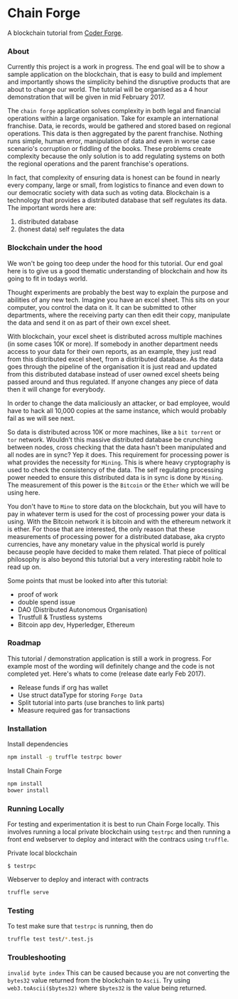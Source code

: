 # Chain Forge

A blockchain tutorial from [Coder Forge](http://coderforge.io).

### About

Currently this project is a work in progress. The end goal will be to show a
sample application on the blockchain, that is easy to build and implement and
importantly shows the simplicity behind the disruptive products that are about
to change our world. The tutorial will be organised as a 4 hour demonstration
that will be given in mid February 2017.

The `chain forge` application solves complexity in both legal and financial
operations within a large organisation. Take for example an international
franchise. Data, ie records, would be gathered and stored based on regional
operations. This data is then aggregated by the parent franchise. Nothing runs
simple, human error, manipulation of data and even in worse case scenario's
corruption or fiddling of the books. These problems create complexity because
the only solution is to add regulating systems on both the regional operations
and the parent franchise's operations.

In fact, that complexity of ensuring data is honest can be found in nearly every
company, large or small, from logistics to finance and even down to our
democratic society with data such as voting data. Blockchain is a technology
that provides a distributed database that self regulates its data.
The important words here are:

 1. distributed database
 2. (honest data) self regulates the data


### Blockchain under the hood

We won't be going too deep under the hood for this tutorial. Our end goal here
is to give us a good thematic understanding of blockchain and how its going to
fit in todays world.

Thought experiments are probably the best way to explain the purpose and
abilities of any new tech. Imagine you have an excel sheet. This sits on your
computer, you control the data on it. It can be submitted to other departments,
where the receiving party can then edit their copy, manipulate the data and send
it on as part of their own excel sheet.

With blockchain, your excel sheet is distributed across multiple machines (in
some cases 10K or more). If somebody in another department needs access to your
data for their own reports, as an example, they just read from this distributed
excel sheet, from a distributed database. As the data goes through the pipeline
of the organisation it is just read and updated from this distributed database
instead of user owned excel sheets being passed around and thus regulated. If
anyone changes any piece of data then it will change for everybody.

In order to change the data maliciously an attacker, or bad employee, would have
to hack all 10,000 copies at the same instance, which would probably fail as we
will see next.

So data is distributed across 10K or more machines, like a `bit torrent` or `tor`
 network. Wouldn't this massive distributed database be crunching between nodes,
cross checking that the data hasn't been manipulated and all nodes are in sync?
Yep it does. This requirement for processing power is what provides the
necessity for `Mining`. This is where heavy cryptography is used to check the
consistency of the data. The self regulating processing power needed to
ensure this distributed data is in sync is done by `Mining`. The measurement of
this power is the `Bitcoin` or the `Ether` which we will be using here.

You don't have to `Mine` to store data on the blockchain, but you will have to
pay in whatever term is used for the cost of processing power your data is
using. With the Bitcoin network it is bitcoin and with the ethereum network it
is ether. For those that are interested, the only reason that these measurements
of processing power for a distributed database, aka crypto currencies, have any
monetary value in the physical world is purely because people have decided to
make them related. That piece of political philosophy is also beyond this
tutorial but a very interesting rabbit hole to read up on.

Some points that must be looked into after this tutorial:
 - proof of work
 - double spend issue
 - DAO (Distributed Autonomous Organisation)
 - Trustfull & Trustless systems
 - Bitcoin app dev, Hyperledger, Ethereum


### Roadmap

This tutorial / demonstration application is still a work in progress. For
example most of the wording will definitely change and the code is not
completed yet. Here's whats to come (release date early Feb 2017).

 - Release funds if org has wallet
 - Use struct dataType for storing `Forge Data`
 - Split tutorial into parts (use branches to link parts)
 - Measure required gas for transactions

### Installation

Install dependencies

```bash
npm install -g truffle testrpc bower
```

Install Chain Forge

```bash
npm install
bower install
```

### Running Locally

For testing and experimentation it is best to run Chain Forge locally. This involves running a local private blockchain using `testrpc` and then running a front end webserver to deploy and interact with the contracs using `truffle`.

Private local blockchain

```
$ testrpc
```

Webserver to deploy and interact with contracts
```bash
truffle serve
```

### Testing

To test make sure that `testrpc` is running, then do
```bash
truffle test test/*.test.js
```


### Troubleshooting

`invalid byte index`
This can be caused because you are not converting the `bytes32` value returned
from the blockchain to `Ascii`. Try using `web3.toAscii($bytes32)` where
`$bytes32` is the value being returned.
